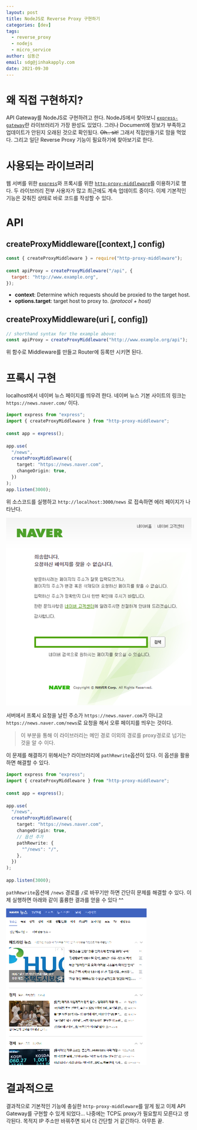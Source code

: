 ```yaml
---
layout: post
title: NodeJS로 Reverse Proxy 구현하기
categories: [dev]
tags:
  - reverse_proxy
  - nodejs
  - micro_service
author: 심동근
email: sdg@jinhakapply.com
date: 2021-09-30
---
```


# 왜 직접 구현하지?

API Gateway를 NodeJS로 구현하려고 한다. NodeJS에서 찾아보니 [`express-gateway`](https://github.com/ExpressGateway/express-gateway)란 라이브러리가 가장 완성도 있었다. 그러나 Document에 정보가 부족하고 업데이트가 안된지 오래된 것으로 확인됬다. ~~Oh.. sit!~~ 그래서 직접만들기로 맘을 먹었다. 그리고 일단 Reverse Proxy 기능이 필요하기에 찾아보기로 한다.

# 사용되는 라이브러리

웹 서버를 위한 [`express`](https://github.com/expressjs/express)와 프록시를 위한 [`http-proxy-middleware`](https://github.com/chimurai/http-proxy-middleware)를 이용하기로 했다. 두 라이브러리 전부 사용자가 많고 최근에도 계속 업데이트 중이다. 이제 기본적인 기능은 갖춰진 상태로 바로 코드를 작성할 수 있다.

# API

## createProxyMiddleware([context,] config)

```javascript
const { createProxyMiddleware } = require("http-proxy-middleware");

const apiProxy = createProxyMiddleware("/api", {
  target: "http://www.example.org",
});
```

- **context**: Determine which requests should be proxied to the target host.
- **options.target**: target host to proxy to. _(protocol + host)_

## createProxyMiddleware(uri [, config])

```javascript
// shorthand syntax for the example above:
const apiProxy = createProxyMiddleware("http://www.example.org/api");
```

위 함수로 Middleware를 만들고 Router에 등록만 시키면 된다.

# 프록시 구현

localhost에서 네이버 뉴스 페이지를 띄우려 한다. 네이버 뉴스 기본 사이트의 링크는 `https://news.naver.com/` 이다.

```typescript
import express from "express";
import { createProxyMiddleware } from "http-proxy-middleware";

const app = express();

app.use(
  "/news",
  createProxyMiddleware({
    target: "https://news.naver.com",
    changeOrigin: true,
  })
);
app.listen(3000);
```

위 소스코드를 실행하고 `http://localhost:3000/news` 로 접속하면 에러 페이지가 나타난다.

![](/assets/img/posts/dev/2021-09-30-reverse-proxy-nodejs/1.png)

서버에서 프록시 요청을 날린 주소가 `https://news.naver.com`가 아니고 `https://news.naver.com/news`로 요청을 해서 오류 페이지를 띄우는 것이다.

> 이 부분을 통해 이 라이브러리는 메인 경로 이외의 경로를 proxy경로로 넘기는 것을 알 수 이다.

이 문제를 해결하기 위해서는? 라이브러리에 `pathRewrite`옵션이 있다. 이 옵션을 활용하면 해결할 수 있다.

```typescript
import express from "express";
import { createProxyMiddleware } from "http-proxy-middleware";

const app = express();

app.use(
  "/news",
  createProxyMiddleware({
    target: "https://news.naver.com",
    changeOrigin: true,
    // 옵션 추가
    pathRewrite: {
      "^/news": "/",
    },
  })
);

app.listen(3000);
```

`pathRewrite`옵션에 `/news` 경로를 `/`로 바꾸기만 하면 간단히 문제를 해결할 수 있다. 이제 실행하면 아래와 같이 훌륭한 결과를 얻을 수 있다 ^^

![](/assets/img/posts/dev/2021-09-30-reverse-proxy-nodejs/2.png)

# 결과적으로

결과적으로 기본적인 기능에 충실한 `http-proxy-middleware`를 알게 됬고 이제 API Gateway를 구현할 수 있게 되었다... 나중에는 TCP도 proxy가 필요할지 모른다고 생각된다. 목적지 IP 주소만 바꿔주면 되서 더 간단할 거 같긴하다. 아무튼 끝.
